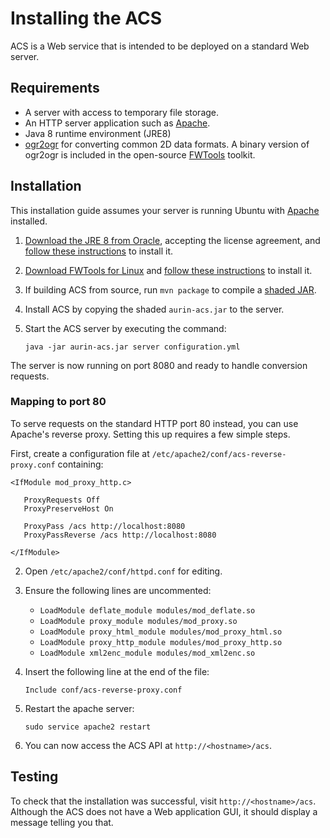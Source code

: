 # Installing the ACS

ACS is a Web service that is intended to be deployed on a standard Web server.

## Requirements

* A server with access to temporary file storage.
* An HTTP server application such as [Apache][apache].
* Java 8 runtime environment (JRE8)
* [ogr2ogr][ogr] for converting common 2D data formats. A binary version of ogr2ogr is included in
the open-source [FWTools][fwt] toolkit.

[ogr]: http://www.gdal.org/ogr2ogr.html
[fwt]: http://fwtools.maptools.org/

## Installation

This installation guide assumes your server is running Ubuntu with [Apache][apache] installed.

1. [Download the JRE 8 from Oracle][jre8], accepting the license agreement, and [follow these instructions][jre8install] to install it.

2. [Download FWTools for Linux][fwt] and [follow these instructions][fwtinstall] to install it.

3. If building ACS from source, run `mvn package` to compile a [shaded JAR][shade].

4. Install ACS by copying the shaded `aurin-acs.jar` to the server.

5. Start the ACS server by executing the command:

    `java -jar aurin-acs.jar server configuration.yml`

The server is now running on port 8080 and ready to handle conversion requests.

### Mapping to port 80

To serve requests on the standard HTTP port 80 instead, you can use Apache's reverse proxy. Setting this up requires a few simple steps.

First, create a configuration file at `/etc/apache2/conf/acs-reverse-proxy.conf` containing:

```
<IfModule mod_proxy_http.c>

   ProxyRequests Off
   ProxyPreserveHost On

   ProxyPass /acs http://localhost:8080
   ProxyPassReverse /acs http://localhost:8080

</IfModule>
```

2. Open `/etc/apache2/conf/httpd.conf` for editing.

3. Ensure the following lines are uncommented:

    * `LoadModule deflate_module modules/mod_deflate.so`
    * `LoadModule proxy_module modules/mod_proxy.so`
    * `LoadModule proxy_html_module modules/mod_proxy_html.so`
    * `LoadModule proxy_http_module modules/mod_proxy_http.so`
    * `LoadModule xml2enc_module modules/mod_xml2enc.so`

4. Insert the following line at the end of the file:

    `Include conf/acs-reverse-proxy.conf`
    
5. Restart the apache server:

    `sudo service apache2 restart`

6. You can now access the ACS API at `http://<hostname>/acs`.

## Testing

To check that the installation was successful, visit `http://<hostname>/acs`. Although the ACS
does not have a Web application GUI, it should display a message telling you that.

[apache]: https://httpd.apache.org/
[jre8]: http://www.oracle.com/technetwork/java/javase/downloads/index.html
[jre8install]: http://docs.oracle.com/javase/8/docs/technotes/guides/install/linux_server_jre.html
[fwt]: http://fwtools.loskot.net/FWTools-linux-2.0.6.tar.gz
[fwtinstall]: http://fwtools.maptools.org/linux-main.html
[shade]: https://maven.apache.org/plugins/maven-shade-plugin/
